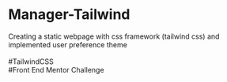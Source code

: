 # Manager-Tailwind
Creating a static webpage with css framework (tailwind css) and implemented user preference theme
<br>
<br>
#TailwindCSS
<br>
#Front End Mentor Challenge
